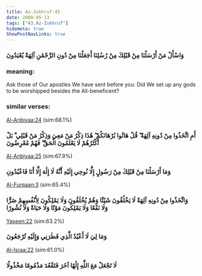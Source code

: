 ```yaml
---
title: Az-Zukhruf:45
date: 2008-05-13
tags: ["43.Az-Zukhruf"]
hidemeta: true 
ShowPostNavLinks: true 
---
```

### وَاسْأَلْ مَنْ أَرْسَلْنَا مِنْ قَبْلِكَ مِنْ رُسُلِنَا أَجَعَلْنَا مِنْ دُونِ الرَّحْمَٰنِ آلِهَةً يُعْبَدُونَ
### meaning: 
Ask those of Our apostles We have sent before you: Did We set up any gods to be worshipped besides the All-beneficent?
### similar verses: 

[Al-Anbiyaa:24](/21/24) (sim:68.1%)

### أَمِ اتَّخَذُوا مِنْ دُونِهِ آلِهَةً ۖ قُلْ هَاتُوا بُرْهَانَكُمْ ۖ هَٰذَا ذِكْرُ مَنْ مَعِيَ وَذِكْرُ مَنْ قَبْلِي ۗ بَلْ أَكْثَرُهُمْ لَا يَعْلَمُونَ الْحَقَّ ۖ فَهُمْ مُعْرِضُونَ

[Al-Anbiyaa:25](/21/25) (sim:67.9%)

### وَمَا أَرْسَلْنَا مِنْ قَبْلِكَ مِنْ رَسُولٍ إِلَّا نُوحِي إِلَيْهِ أَنَّهُ لَا إِلَٰهَ إِلَّا أَنَا فَاعْبُدُونِ

[Al-Furqaan:3](/25/3) (sim:65.4%)

### وَاتَّخَذُوا مِنْ دُونِهِ آلِهَةً لَا يَخْلُقُونَ شَيْئًا وَهُمْ يُخْلَقُونَ وَلَا يَمْلِكُونَ لِأَنْفُسِهِمْ ضَرًّا وَلَا نَفْعًا وَلَا يَمْلِكُونَ مَوْتًا وَلَا حَيَاةً وَلَا نُشُورًا

[Yaseen:22](/36/22) (sim:63.2%)

### وَمَا لِيَ لَا أَعْبُدُ الَّذِي فَطَرَنِي وَإِلَيْهِ تُرْجَعُونَ

[Al-Israa:22](/17/22) (sim:61.0%)

### لَا تَجْعَلْ مَعَ اللَّهِ إِلَٰهًا آخَرَ فَتَقْعُدَ مَذْمُومًا مَخْذُولًا

